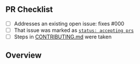 <!-- 👋 Hi, thanks for sending a PR to express-typescript-template! 💖.
Please fill out all fields below and make sure each item is true and [x] checked.
Otherwise we may not be able to review your PR. -->

## PR Checklist

- [ ] Addresses an existing open issue: fixes #000
- [ ] That issue was marked as [`status: accepting prs`](https://github.com/borjapazr/express-typescript-template/issues?q=is%3Aopen+is%3Aissue+label%3A%22status%3A+accepting+prs%22)
- [ ] Steps in [CONTRIBUTING.md](https://github.com/borjapazr/express-typescript-template/blob/main/.github/CONTRIBUTING.md) were taken

## Overview

<!-- Description of what is changed and how the code change does that. -->
